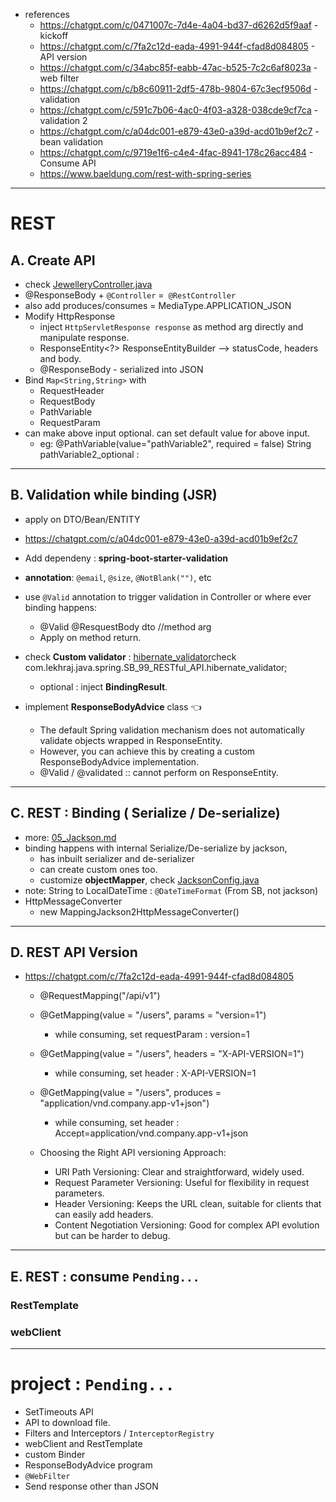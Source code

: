 - references
  - https://chatgpt.com/c/0471007c-7d4e-4a04-bd37-d6262d5f9aaf - kickoff
  - https://chatgpt.com/c/7fa2c12d-eada-4991-944f-cfad8d084805 - API version
  - https://chatgpt.com/c/34abc85f-eabb-47ac-b525-7c2c6af8023a - web filter
  - https://chatgpt.com/c/b8c60911-2df5-478b-9804-67c3ecf9506d - validation
  - https://chatgpt.com/c/591c7b06-4ac0-4f03-a328-038cde9cf7ca - validation 2
  - https://chatgpt.com/c/a04dc001-e879-43e0-a39d-acd01b9ef2c7 - bean validation
  - https://chatgpt.com/c/9719e1f6-c4e4-4fac-8941-178c26acc484 - Consume API
  - https://www.baeldung.com/rest-with-spring-series
  
---
# REST
## A. Create API
- check [JewelleryController.java](..%2F..%2Fsrc%2Fmain%2Fjava%2Fcom%2Flekhraj%2Fjava%2Fspring%2FSB_99_RESTful_API%2Fcontroller%2FJewelleryController.java)
- @ResponseBody + `@Controller` =` @RestController`
- also add produces/consumes = MediaType.APPLICATION_JSON
- Modify HttpResponse
  - inject `HttpServletResponse response` as method arg directly and manipulate response.
  - ResponseEntity<?> ResponseEntityBuilder -->  statusCode, headers and body.
  - @ResponseBody - serialized into JSON
- Bind `Map<String,String>` with
  - RequestHeader
  - RequestBody
  - PathVariable
  - RequestParam
- can make above input optional. can set default value for above input.
  - eg:  @PathVariable(value="pathVariable2", required = false) String pathVariable2_optional :
---

## B.  Validation while binding (JSR)
- apply on DTO/Bean/ENTITY
- https://chatgpt.com/c/a04dc001-e879-43e0-a39d-acd01b9ef2c7
- Add dependeny : **spring-boot-starter-validation**
- **annotation**: `@email`, `@size`, `@NotBlank("")`, etc
- use `@Valid` annotation to trigger validation in Controller or where ever binding happens:
    - @Valid @ResquestBody dto //method arg
    - Apply on method return.

- check **Custom validator** : [hibernate_validator](..%2F..%2Fsrc%2Fmain%2Fjava%2Fcom%2Flekhraj%2Fjava%2Fspring%2FSB_99_RESTful_API%2Fhibernate_validator)check com.lekhraj.java.spring.SB_99_RESTful_API.hibernate_validator;
  - optional : inject **BindingResult**.
  
- implement **ResponseBodyAdvice** class :point_left:
  - The default Spring validation mechanism does not automatically validate objects wrapped in ResponseEntity. 
  - However, you can achieve this by creating a custom ResponseBodyAdvice implementation.
  - @Valid / @validated :: cannot perform on ResponseEntity.

---

## C. REST : Binding ( Serialize / De-serialize)
- more: [05_Jackson.md](05_Jackson.md)
- binding happens with internal Serialize/De-serialize by jackson, 
  - has inbuilt serializer and de-serializer
  - can create custom ones too.
  - customize **objectMapper**, check [JacksonConfig.java](..%2F..%2Fsrc%2Fmain%2Fjava%2Fcom%2Flekhraj%2Fjava%2Fspring%2FSB_99_RESTful_API%2Fconfiguration%2FJacksonConfig.java)
- note: String to LocalDateTime : `@DateTimeFormat` (From SB, not jackson)
- HttpMessageConverter
  - new MappingJackson2HttpMessageConverter()
---
## D. REST API Version
- https://chatgpt.com/c/7fa2c12d-eada-4991-944f-cfad8d084805
  - @RequestMapping("/api/v1")
  - @GetMapping(value = "/users", params = "version=1")
    - while consuming, set requestParam :  version=1
  - @GetMapping(value = "/users", headers = "X-API-VERSION=1")
    - while consuming, set header : X-API-VERSION=1
  - @GetMapping(value = "/users", produces = "application/vnd.company.app-v1+json")
    - while consuming, set header : Accept=application/vnd.company.app-v1+json

  - Choosing the Right API versioning Approach:
    - URI Path Versioning: Clear and straightforward, widely used.
    - Request Parameter Versioning: Useful for flexibility in request parameters.
    - Header Versioning: Keeps the URL clean, suitable for clients that can easily add headers.
    - Content Negotiation Versioning: Good for complex API evolution but can be harder to debug.

---

## E. REST : consume `Pending...`
### RestTemplate
### webClient

---

# project : `Pending...`
- SetTimeouts API
- API to download file.
- Filters and Interceptors / `InterceptorRegistry`
- webClient and RestTemplate
- custom Binder
- ResponseBodyAdvice program
- `@WebFilter`
- Send response other than JSON